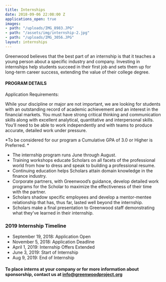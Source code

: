 ```yaml
---
title: Internships
date: 2018-09-06 22:08:00 Z
applications_open: true
images:
- path: "/uploads/IMG_8983.JPG"
- path: "/assets/img/internship-2.jpg"
- path: "/uploads/IMG_3056.JPG"
layout: internships
---
```


Greenwood believes that the best part of an internship is that it teaches a young person about a specific industry and company. Investing in internships help students succeed in their first job and sets them up for long-term career success, extending the value of their college degree.

#### PROGRAM DETAILS
Application Requirements:

While your discipline or major are not important, we are looking for students with an outstanding record of academic achievement and an interest in the financial markets. You must have strong critical thinking and communication skills along with excellent analytical, quantitative and interpersonal skills. You’ll need to be able to work independently and with teams to produce accurate, detailed work under pressure.
 
*To be considered for our program a Cumulative GPA of 3.0 or Higher is Preferred.
*
*   The internship program runs June through August.
*   Training workshops educate Scholars on all facets of the professional world from how to dress and speak to building a professional resume.
*   Continuing education helps Scholars attain domain knowledge in the finance industry.
*   Corporate partners, with Greenwood’s guidance, develop detailed work programs for the Scholar to maximize the effectiveness of their time with the partner.
*   Scholars shadow specific employees and develop a mentor-mentee relationship that has, thus far, lasted well beyond the internship.
*   Scholars make a final presentation to Greenwood staff demonstrating what they've learned in their internship.

### 2019 Internship Timeline 
* September 19, 2018: Application Open 
* November 5, 2018: Application Deadline
* April 1, 2019: Internship Offers Extended
* June 3, 2019: Start of Internship
* Aug 9, 2019: End of Internship

#### To place interns at your company or for more information about sponsorship, contact us at info@greenwoodproject.org
